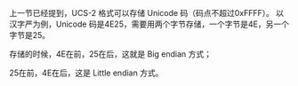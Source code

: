上一节已经提到，UCS-2 格式可以存储 Unicode 码（码点不超过0xFFFF）。
以汉字严为例，Unicode 码是4E25，需要用两个字节存储，一个字节是4E，另一个字节是25。

存储的时候，4E在前，25在后，这就是 Big endian 方式；

25在前，4E在后，这是 Little endian 方式。

